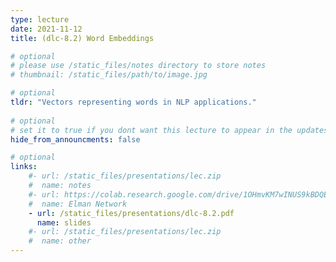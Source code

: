 ```yaml
---
type: lecture
date: 2021-11-12
title: (dlc-8.2) Word Embeddings

# optional
# please use /static_files/notes directory to store notes
# thumbnail: /static_files/path/to/image.jpg

# optional
tldr: "Vectors representing words in NLP applications."
  
# optional
# set it to true if you dont want this lecture to appear in the updates section
hide_from_announcments: false

# optional
links: 
    #- url: /static_files/presentations/lec.zip
    #  name: notes
    #- url: https://colab.research.google.com/drive/1OHmvKM7wINUS9kBDQExY_oDKK4AX-wgN?usp=sharing
    #  name: Elman Network
    - url: /static_files/presentations/dlc-8.2.pdf
      name: slides
    #- url: /static_files/presentations/lec.zip
    #  name: other
---
```

